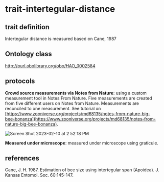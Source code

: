 # trait-intertegular-distance

## trait definition
Intertegular distance is measured based on Cane, 1987

## Ontology class
http://purl.obolibrary.org/obo/HAO_0002584

## protocols
**Crowd source measurements via Notes from Nature:** using a custom measurement tool in Notes From Nature. Five measurements are created from five different users on Notes from Nature. Measurements are reconciled to one measurement. See tutorial on [https://www.zooniverse.org/projects/md68135/notes-from-nature-big-bee-bonanza](https://www.zooniverse.org/projects/md68135/notes-from-nature-big-bee-bonanza).

![Screen Shot 2023-02-10 at 2 52 18 PM](https://user-images.githubusercontent.com/1044474/218216829-b9e2ca08-a6f9-456a-b1f6-6430abd22f88.png)

**Measured under microscope:** measured under microscope using graticule.


## references
Cane, J. H. 1987. Estimation of bee size using intertegular span (Apoidea). J. Kansas Entomol. Soc. 60:145-147.

